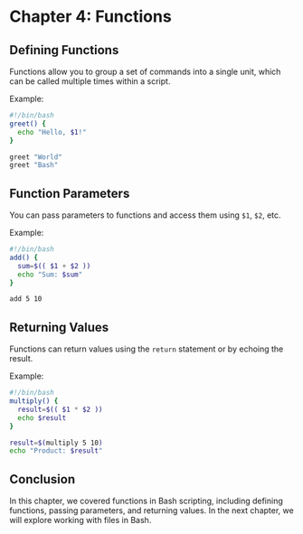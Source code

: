 # Chapter 4: Functions

## Defining Functions
Functions allow you to group a set of commands into a single unit, which can be called multiple times within a script.

Example:
```bash
#!/bin/bash
greet() {
  echo "Hello, $1!"
}

greet "World"
greet "Bash"
```

## Function Parameters
You can pass parameters to functions and access them using `$1`, `$2`, etc.

Example:
```bash
#!/bin/bash
add() {
  sum=$(( $1 + $2 ))
  echo "Sum: $sum"
}

add 5 10
```

## Returning Values
Functions can return values using the `return` statement or by echoing the result.

Example:
```bash
#!/bin/bash
multiply() {
  result=$(( $1 * $2 ))
  echo $result
}

result=$(multiply 5 10)
echo "Product: $result"
```

## Conclusion
In this chapter, we covered functions in Bash scripting, including defining functions, passing parameters, and returning values. In the next chapter, we will explore working with files in Bash.
